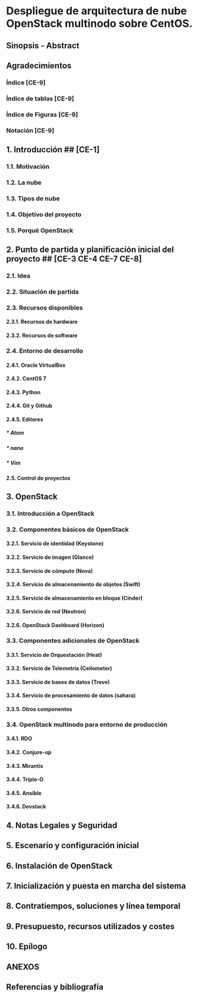 # Despliegue de arquitectura de nube OpenStack multinodo sobre CentOS. #

## Sinopsis - Abstract

## Agradecimientos

### Índice            [CE-9]

### Índice de tablas  [CE-9]

### Índice de Figuras [CE-9]

### Notación          [CE-9]


## 1. Introducción ##  [CE-1]

###   1.1. Motivación ###

###   1.2. La nube ###

###   1.3. Tipos de nube ###

###   1.4. Objetivo del proyecto ###

###   1.5. Porqué OpenStack ###



## 2. Punto de partida y planificación inicial del proyecto ##  [CE-3 CE-4 CE-7 CE-8]
###   2.1. Idea ###
###   2.2. Situación de partida ###
###   2.3. Recursos disponibles ###
####       2.3.1. Recursos de hardware ####
####       2.3.2. Recursos de software ####

###   2.4. Entorno de desarrollo ###
####       2.4.1. Oracle VirtualBox ####
####       2.4.2. CentOS 7 ####
####       2.4.3. Python ####
####       2.4.4. Git y Github ####
####       2.4.5. Editores ####
#####             * Atom #####
#####             * nano #####
#####             * Vim ####

####  2.5. Control de proyectos ####

## 3. OpenStack
###   3.1. Introducción a OpenStack ###

###   3.2. Componentes básicos de OpenStack ###
####       3.2.1. Servicio de identidad (Keystone) ####
####       3.2.2. Servicio de imagen (Glance) ####
####       3.2.3. Servicio de cómputo (Nova) ####
####       3.2.4. Servicio de almacenamiento de objetos (Swift) ####
####       3.2.5. Servicio de almacenamiento en bloque (Cinder) ####
####       3.2.6. Servicio de red (Neutron) ####
####       3.2.6. OpenStack Dashboard (Horizon) ####

###   3.3. Componentes adicionales de OpenStack ###
####       3.3.1. Servicio de Orquestación (Heat) ####
####       3.3.2. Servicio de Telemetría (Ceilometer) ####
####       3.3.3. Servicio de bases de datos (Trove) ####
####       3.3.4. Servicio de procesamiento de datos (sahara) ####
####       3.3.5. Otros componentes ####

###   3.4. OpenStack multinodo para entorno de producción ###
####       3.4.1. RDO ####
####       3.4.2. Conjure-up ####
####       3.4.3. Mirantis ####
####       3.4.4. Triple-O ####
####       3.4.5. Ansible ####
####       3.4.6. Devstack ####

## 4. Notas Legales y Seguridad ##

## 5. Escenario y configuración inicial ##

## 6. Instalación de OpenStack ##

## 7. Inicialización y puesta en marcha del sistema ##

## 8. Contratiempos, soluciones y línea temporal ##

## 9. Presupuesto, recursos utilizados y costes ##

## 10. Epílogo ##

## ANEXOS ##

## Referencias y bibliografía ##
